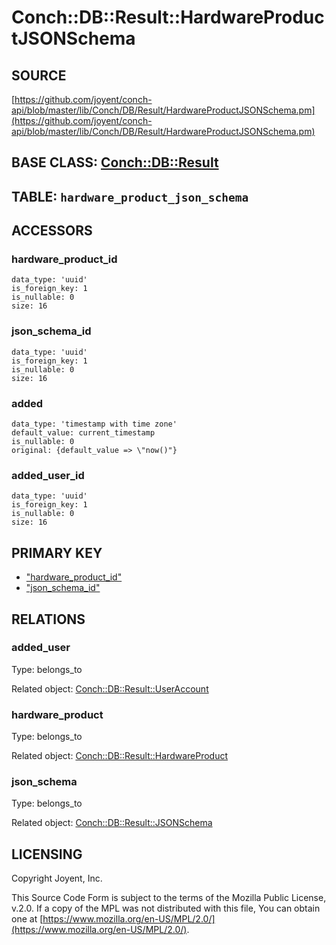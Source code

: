 # Conch::DB::Result::HardwareProductJSONSchema

## SOURCE

[https://github.com/joyent/conch-api/blob/master/lib/Conch/DB/Result/HardwareProductJSONSchema.pm](https://github.com/joyent/conch-api/blob/master/lib/Conch/DB/Result/HardwareProductJSONSchema.pm)

## BASE CLASS: [Conch::DB::Result](../modules/Conch%3A%3ADB%3A%3AResult)

## TABLE: `hardware_product_json_schema`

## ACCESSORS

### hardware\_product\_id

```
data_type: 'uuid'
is_foreign_key: 1
is_nullable: 0
size: 16
```

### json\_schema\_id

```
data_type: 'uuid'
is_foreign_key: 1
is_nullable: 0
size: 16
```

### added

```
data_type: 'timestamp with time zone'
default_value: current_timestamp
is_nullable: 0
original: {default_value => \"now()"}
```

### added\_user\_id

```
data_type: 'uuid'
is_foreign_key: 1
is_nullable: 0
size: 16
```

## PRIMARY KEY

- ["hardware\_product\_id"](#hardware_product_id)
- ["json\_schema\_id"](#json_schema_id)

## RELATIONS

### added\_user

Type: belongs\_to

Related object: [Conch::DB::Result::UserAccount](../modules/Conch%3A%3ADB%3A%3AResult%3A%3AUserAccount)

### hardware\_product

Type: belongs\_to

Related object: [Conch::DB::Result::HardwareProduct](../modules/Conch%3A%3ADB%3A%3AResult%3A%3AHardwareProduct)

### json\_schema

Type: belongs\_to

Related object: [Conch::DB::Result::JSONSchema](../modules/Conch%3A%3ADB%3A%3AResult%3A%3AJSONSchema)

## LICENSING

Copyright Joyent, Inc.

This Source Code Form is subject to the terms of the Mozilla Public License,
v.2.0. If a copy of the MPL was not distributed with this file, You can obtain
one at [https://www.mozilla.org/en-US/MPL/2.0/](https://www.mozilla.org/en-US/MPL/2.0/).

